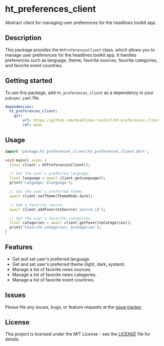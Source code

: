 # ht_preferences_client

Abstract client for managing user preferences for the headlines toolkit app.

## Description

This package provides the `HtPreferencesClient` class, which allows you to manage user preferences for the headlines toolkit app. It handles preferences such as language, theme, favorite sources, favorite categories, and favorite event countries.

## Getting started

To use this package, add `ht_preferences_client` as a dependency in your `pubspec.yaml` file.

```yaml
dependencies:
  ht_preferences_client:
    git:
        url: https://github.com/headlines-toolkit/ht-preferences-client.git
        ref: main
```

## Usage

```dart
import 'package:ht_preferences_client/ht_preferences_client.dart';

void main() async {
  final client = HtPreferencesClient();

  // Get the user's preferred language.
  final language = await client.getLanguage();
  print('Language: $language');

  // Set the user's preferred theme.
  await client.setTheme(ThemeMode.dark);

  // Add a favorite source.
  await client.addFavoriteSource('source_id');

  // Get the user's favorite categories
  final categories = await client.getFavoriteCategories();
  print('Favorite categories: $categories');
}

```

## Features

*   Get and set user's preferred language.
*   Get and set user's preferred theme (light, dark, system).
*   Manage a list of favorite news sources.
*   Manage a list of favorite news categories.
*   Manage a list of favorite event countries.

## Issues

Please file any issues, bugs, or feature requests at the [issue tracker](https://github.com/headlines-toolkit/ht-preferences-client/issues).

## License

This project is licensed under the MIT License - see the [LICENSE](LICENSE) file for details.
